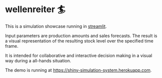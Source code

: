 # wellenreiter :surfer:

This is a simulation showcase running in [streamlit](https://streamlit.io).

Input parameters are production amounts and sales forecasts. The result is a visual representation of the resulting stock level over the specified time frame.

It is intended for collaborative and interactive decision making in a visual way during a all-hands situation.

The demo is running at <https://shiny-simulation-system.herokuapp.com>.
